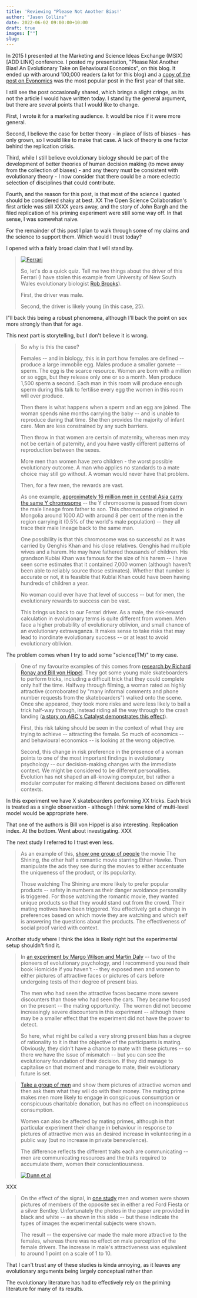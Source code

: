 ```yaml
---
title: 'Reviewing "Please Not Another Bias!'
author: "Jason Collins"
date: 2022-06-02 09:00:00+10:00
draft: true
images: [""]
slug:
---
```


In 2015 I presented at the Marketing and Science Ideas Exchange (MSIX)[ADD LINK] conference. I posted my presentation, "Please Not Another Bias! An Evolutionary Take on Behavioural Economics", on this blog. It ended up with around 100,000 readers (a lot for this blog) and a [copy of the post on Evonomics](ADD%20LINK) was the most popular post in the first year of that site.

I still see the post occasionally shared, which brings a slight cringe, as its not the article I would have written today. I stand by the general argument, but there are several points that I would like to change.

First, I wrote it for a marketing audience. It would be nice if it were more general.

Second, I believe the case for better theory - in place of lists of biases - has only grown, so I would like to make that case. A lack of theory is one factor behind the replication crisis.

Third, while I still believe evolutionary biology should be part of the development of better theories of human decision making (to move away from the collection of biases) - and any theory must be consistent with evolutionary theory - I now consider that there could be a more eclectic selection of disciplines that could contribute.

Fourth, and the reason for this post, is that most of the science I quoted should be considered shaky at best. XX The Open Science Collaboration's first article was still XXXX years away, and the story of John Bargh and the filed replication of his priming experiment were still some way off. In that sense, I was somewhat naive.

For the remainder of this post I plan to walk through some of my claims and the science to support them. Which would I trust today?

I opened with a fairly broad claim that I will stand by.

> [![Ferrari](/img/2015-07-30-please-not-another-bias-an-evolutionary-take-on-behavioural-economics/ferrari.jpg)](http://www.smh.com.au/nsw/ferrari-driver-charged-over-sydney-crash-20120119-1q93c.html)
>
> So, let's do a quick quiz. Tell me two things about the driver of this Ferrari (I have stolen this example from University of New South Wales evolutionary biologist [Rob Brooks](http://www.robbrooks.net/)).
>
> First, the driver was male.
>
> Second, the driver is likely young (in this case, 25).

I"ll back this being a robust phenomena, although I'll back the point on sex more strongly than that for age.

This next part is storytelling, but I don't believe it is wrong.

> So why is this the case?
>
> Females -- and in biology, this is in part how females are defined -- produce a large immobile egg. Males produce a smaller gamete -- sperm. The egg is the scarce resource. Women are born with a million or so eggs, but they release only one or so a month. Men produce 1,500 sperm a second. Each man in this room will produce enough sperm during this talk to fertilise every egg the women in this room will ever produce.
>
> Then there is what happens when a sperm and an egg are joined. The woman spends nine months carrying the baby -- and is unable to reproduce during that time. She then provides the majority of infant care. Men are less constrained by any such barriers.
>
> Then throw in that women are certain of maternity, whereas men may not be certain of paternity, and you have vastly different patterns of reproduction between the sexes.
>
> More men than women have zero children - the worst possible evolutionary outcome. A man who applies no standards to a mate choice may still go without. A woman would never have that problem.
>
> Then, for a few men, the rewards are vast.
>
> As one example, [approximately 16 million men in central Asia carry the same Y chromosome](https://doi.org/10.1086/367774) -- the Y chromosome is passed from down the male lineage from father to son. This chromosome originated in Mongolia around 1000 AD with around 8 per cent of the men in the region carrying it (0.5% of the world's male population) -- they all trace their male lineage back to the same man.
>
> One possibility is that this chromosome was so successful as it was carried by Genghis Khan and his close relatives. Genghis had multiple wives and a harem. He may have fathered thousands of children. His grandson Kublai Khan was famous for the size of his harem -- I have seen some estimates that it contained 7,000 women (although haven't been able to reliably source those estimates). Whether that number is accurate or not, it is feasible that Kublai Khan could have been having hundreds of children a year.
>
> No woman could ever have that level of success -- but for men, the evolutionary rewards to success can be vast.
>
> This brings us back to our Ferrari driver. As a male, the risk-reward calculation in evolutionary terms is quite different from women. Men face a higher probability of evolutionary oblivion, and small chance of an evolutionary extravaganza. It makes sense to take risks that may lead to inordinate evolutionary success -- or at least to avoid evolutionary oblivion.

The problem comes when I try to add some "science(TM)" to my case.

> One of my favourite examples of this comes from [research by Richard Ronay and Bill von Hippel](https://doi.org/10.1177/1948550609352807). They got some young male skateboarders to perform tricks, including a difficult trick that they could complete only half the time. Halfway through filming, a woman rated as highly attractive (corroborated by "many informal comments and phone number requests from the skateboarders") walked onto the scene. Once she appeared, they took more risks and were less likely to bail a trick half-way through, instead riding all the way through to the crash landing ([a story on ABC's Catalyst demonstrates this effect](http://www.abc.net.au/catalyst/stories/2967720.htm)).
>
> First, this risk taking should be seen in the context of what they are trying to achieve -- attracting the female. So much of economics -- and behavioural economics -- is looking at the wrong objective.
>
> Second, this change in risk preference in the presence of a woman points to one of the most important findings in evolutionary psychology -- our decision-making changes with the immediate context. We might be considered to be different personalities. Evolution has not shaped an all-knowing computer, but rather a modular computer for making different decisions based on different contexts.

In this experiment we have X skateboarders performing XX tricks. Each trick is treated as a single observation - although I think some kind of multi-level model would be appropriate here.

That one of the authors is Bill von Hippel is also interesting. Replication index. At the bottom. Went about investigating. XXX

The next study I referred to I trust even less.

> As an example of this, [show one group of people](https://doi.org/10.1509/jmkr.46.3.384) the movie The Shining, the other half a romantic movie starring Ethan Hawke. Then manipulate the ads they see during the movies to either accentuate the uniqueness of the product, or its popularity.
>
> Those watching The Shining are more likely to prefer popular products -- safety in numbers as their danger avoidance personality is triggered. For those watching the romantic movie, they wanted unique products so that they would stand out from the crowd. Their mating motives have been triggered. You effectively get a change in preferences based on which movie they are watching and which self is answering the questions about the products. The effectiveness of social proof varied with context.

Another study where I think the idea is likely right but the experimental setup shouldn't find it.

> In [an experiment by Margo Wilson and Martin Daly](https://doi.org/10.1098/rsbl.2003.0134) -- two of the pioneers of evolutionary psychology, and I recommend you read their book Homicide if you haven't -- they exposed men and women to either pictures of attractive faces or pictures of cars before undergoing tests of their degree of present bias.
>
> The men who had seen the attractive faces became more severe discounters than those who had seen the cars. They became focused on the present -- the mating opportunity.  The women did not become increasingly severe discounters in this experiment -- although there may be a smaller effect that the experiment did not have the power to detect.
>
> So here, what might be called a very strong present bias has a degree of rationality to it in that the objective of the participants is mating. Obviously, they didn't have a chance to mate with these pictures -- so there we have the issue of mismatch -- but you can see the evolutionary foundation of their decision. If they did manage to capitalise on that moment and manage to mate, their evolutionary future is set.

> [Take a group of men](https://doi.org/10.1037/0022-3514.93.1.85) and show them pictures of attractive women and then ask them what they will do with their money. The mating prime makes men more likely to engage in conspicuous consumption or conspicuous charitable donation, but has no effect on inconspicuous consumption.
>
> Women can also be affected by mating primes, although in that particular experiment their change in behaviour in response to pictures of attractive men was an desired increase in volunteering in a public way (but no increase in private benevolence).
>
> The difference reflects the different traits each are communicating -- men are communicating resources and the traits required to accumulate them, women their conscientiousness.
>
> [![Dunn et al](/img/2015-07-30-please-not-another-bias-an-evolutionary-take-on-behavioural-economics/dunn-et-al.jpg)](https://doi.org/10.1348/000712609X417319)

XXX

> On the effect of the signal, in [one study](https://doi.org/10.1348/000712609X417319) men and women were shown pictures of members of the opposite sex in either a red Ford Fiesta or a silver Bentley. Unfortunately the photos in the paper are provided in black and white -- as shown in this slide -- but these indicate the types of images the experimental subjects were shown.
>
> The result -- the expensive car made the male more attractive to the females, whereas there was no effect on male perception of the female drivers. The increase in male's attractiveness was equivalent to around 1 point on a scale of 1 to 10.

That I can't trust any of these studies is kinda annoying, as it leaves any evolutionary arguments being largely conceptual rather than

The evolutionary literature has had to effectively rely on the priming literature for many of its results.
